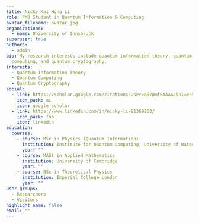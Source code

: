 ```yaml
---
title: Nicky Kai Hong Li
role: PhD Student in Quantum Information & Computing
avatar_filename: avatar.jpg
organizations:
  - name: University of Innsbruck
superuser: true
authors:
  - admin
bio: My research interests include quantum information theory, quantum
  computing, and quantum cryptography.
interests:
  - Quantum Information Theory
  - Quantum Computing
  - Quantum Cryptography
social:
  - link: https://scholar.google.com/citations?user=RB7WmfEAAAAJ&hl=en&oi=ao
    icon_pack: ai
    icon: google-scholar
  - link: https://www.linkedin.com/in/nicky-li-81368263/
    icon_pack: fab
    icon: linkedin
education:
  courses:
    - course: MSc in Physics (Quantum Information)
      institution: Institute for Quantum Computing, University of Waterloo
      year: ""
    - course: MASt in Applied Mathematics
      institution: University of Cambridge
      year: ""
    - course: BSc in Theoretical Physics
      institution: Imperial College London
      year: ""
user_groups:
  - Researchers
  - Visitors
highlight_name: false
email: ""
---
```

